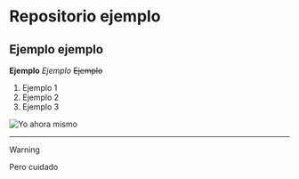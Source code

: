 # Repositorio ejemplo
## Ejemplo ejemplo

**Ejemplo** *Ejemplo* ~~Ejemplo~~

 1. Ejemplo 1
 2. Ejemplo 2
 3. Ejemplo 3

![Yo ahora mismo](https://previews.123rf.com/images/kasto/kasto1510/kasto151000225/47484935-hombre-de-negocios-haciendo-una-presentaci%C3%B3n-en-la-oficina-ejecutivo-de-la-empresa-la-entrega-de.jpg)

---

>[!WARNING]
>Pero cuidado

